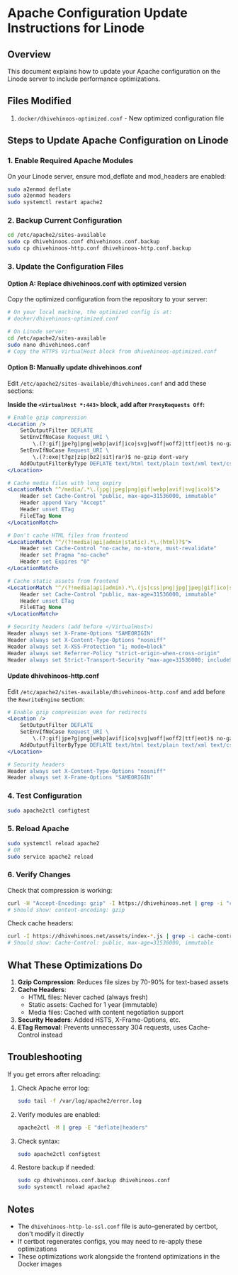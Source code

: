 # Apache Configuration Update Instructions for Linode

## Overview
This document explains how to update your Apache configuration on the Linode server to include performance optimizations.

## Files Modified
1. `docker/dhivehinoos-optimized.conf` - New optimized configuration file

## Steps to Update Apache Configuration on Linode

### 1. Enable Required Apache Modules
On your Linode server, ensure mod_deflate and mod_headers are enabled:

```bash
sudo a2enmod deflate
sudo a2enmod headers
sudo systemctl restart apache2
```

### 2. Backup Current Configuration
```bash
cd /etc/apache2/sites-available
sudo cp dhivehinoos.conf dhivehinoos.conf.backup
sudo cp dhivehinoos-http.conf dhivehinoos-http.conf.backup
```

### 3. Update the Configuration Files

#### Option A: Replace dhivehinoos.conf with optimized version
Copy the optimized configuration from the repository to your server:

```bash
# On your local machine, the optimized config is at:
# docker/dhivehinoos-optimized.conf

# On Linode server:
cd /etc/apache2/sites-available
sudo nano dhivehinoos.conf
# Copy the HTTPS VirtualHost block from dhivehinoos-optimized.conf
```

#### Option B: Manually update dhivehinoos.conf
Edit `/etc/apache2/sites-available/dhivehinoos.conf` and add these sections:

**Inside the `<VirtualHost *:443>` block, add after `ProxyRequests Off`:**

```apache
# Enable gzip compression
<Location />
    SetOutputFilter DEFLATE
    SetEnvIfNoCase Request_URI \
        \.(?:gif|jpe?g|png|webp|avif|ico|svg|woff|woff2|ttf|eot)$ no-gzip dont-vary
    SetEnvIfNoCase Request_URI \
        \.(?:exe|t?gz|zip|bz2|sit|rar)$ no-gzip dont-vary
    AddOutputFilterByType DEFLATE text/html text/plain text/xml text/css text/javascript application/javascript application/json application/xml+rss application/rss+xml
</Location>

# Cache media files with long expiry
<LocationMatch "^/media/.*\.(jpg|jpeg|png|gif|webp|avif|svg|ico)$">
    Header set Cache-Control "public, max-age=31536000, immutable"
    Header append Vary "Accept"
    Header unset ETag
    FileETag None
</LocationMatch>

# Don't cache HTML files from frontend
<LocationMatch "^/(?!media|api|admin|static).*\.(html)?$">
    Header set Cache-Control "no-cache, no-store, must-revalidate"
    Header set Pragma "no-cache"
    Header set Expires "0"
</LocationMatch>

# Cache static assets from frontend
<LocationMatch "^/(?!media|api|admin).*\.(js|css|png|jpg|jpeg|gif|ico|svg|woff|woff2|ttf|eot|webp|avif)$">
    Header set Cache-Control "public, max-age=31536000, immutable"
    Header unset ETag
    FileETag None
</LocationMatch>

# Security headers (add before </VirtualHost>)
Header always set X-Frame-Options "SAMEORIGIN"
Header always set X-Content-Type-Options "nosniff"
Header always set X-XSS-Protection "1; mode=block"
Header always set Referrer-Policy "strict-origin-when-cross-origin"
Header always set Strict-Transport-Security "max-age=31536000; includeSubDomains" env=HTTPS
```

#### Update dhivehinoos-http.conf
Edit `/etc/apache2/sites-available/dhivehinoos-http.conf` and add before the `RewriteEngine` section:

```apache
# Enable gzip compression even for redirects
<Location />
    SetOutputFilter DEFLATE
    SetEnvIfNoCase Request_URI \
        \.(?:gif|jpe?g|png|webp|avif|ico|svg|woff|woff2|ttf|eot)$ no-gzip dont-vary
    AddOutputFilterByType DEFLATE text/html text/plain text/xml text/css text/javascript application/javascript application/json
</Location>

# Security headers
Header always set X-Content-Type-Options "nosniff"
Header always set X-Frame-Options "SAMEORIGIN"
```

### 4. Test Configuration
```bash
sudo apache2ctl configtest
```

### 5. Reload Apache
```bash
sudo systemctl reload apache2
# OR
sudo service apache2 reload
```

### 6. Verify Changes
Check that compression is working:
```bash
curl -H "Accept-Encoding: gzip" -I https://dhivehinoos.net | grep -i "content-encoding"
# Should show: content-encoding: gzip
```

Check cache headers:
```bash
curl -I https://dhivehinoos.net/assets/index-*.js | grep -i cache-control
# Should show: Cache-Control: public, max-age=31536000, immutable
```

## What These Optimizations Do

1. **Gzip Compression**: Reduces file sizes by 70-90% for text-based assets
2. **Cache Headers**: 
   - HTML files: Never cached (always fresh)
   - Static assets: Cached for 1 year (immutable)
   - Media files: Cached with content negotiation support
3. **Security Headers**: Added HSTS, X-Frame-Options, etc.
4. **ETag Removal**: Prevents unnecessary 304 requests, uses Cache-Control instead

## Troubleshooting

If you get errors after reloading:

1. Check Apache error log:
   ```bash
   sudo tail -f /var/log/apache2/error.log
   ```

2. Verify modules are enabled:
   ```bash
   apache2ctl -M | grep -E "deflate|headers"
   ```

3. Check syntax:
   ```bash
   sudo apache2ctl configtest
   ```

4. Restore backup if needed:
   ```bash
   sudo cp dhivehinoos.conf.backup dhivehinoos.conf
   sudo systemctl reload apache2
   ```

## Notes

- The `dhivehinoos-http-le-ssl.conf` file is auto-generated by certbot, don't modify it directly
- If certbot regenerates configs, you may need to re-apply these optimizations
- These optimizations work alongside the frontend optimizations in the Docker images

